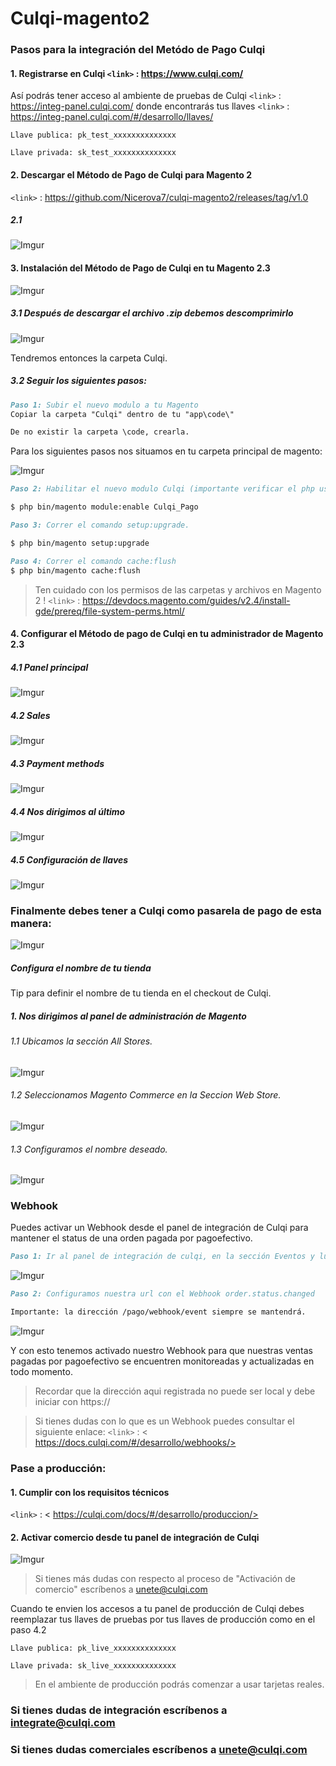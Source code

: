 # Culqi-magento2

### Pasos para la integración del Metódo de Pago Culqi

#### 1. Registrarse en Culqi   `<link>` : <https://www.culqi.com/>

Así podrás tener acceso al ambiente de pruebas de Culqi `<link>` : <https://integ-panel.culqi.com/>
donde encontrarás tus llaves `<link>` : <https://integ-panel.culqi.com/#/desarrollo/llaves/> 

`Llave publica: pk_test_xxxxxxxxxxxxxx`

`Llave privada: sk_test_xxxxxxxxxxxxxx`

#### 2. Descargar  el Método de Pago de Culqi para Magento 2

`<link>` : <https://github.com/Nicerova7/culqi-magento2/releases/tag/v1.0> 

##### 2.1
![Imgur](https://i.imgur.com/KmF6qMc.png)


#### 3. Instalación del Método de Pago de Culqi en tu Magento 2.3

![Imgur](https://i.imgur.com/4iol348.png)

##### 3.1 Después de descargar el archivo .zip debemos descomprimirlo

![Imgur](https://i.imgur.com/gG2QbAp.png)

Tendremos entonces la carpeta Culqi.

##### 3.2 Seguir los siguientes pasos:

```Markdown 
Paso 1: Subir el nuevo modulo a tu Magento
Copiar la carpeta "Culqi" dentro de tu "app\code\"

De no existir la carpeta \code, crearla.
```

Para los siguientes pasos nos situamos en tu carpeta principal de magento:

![Imgur](https://i.imgur.com/zEKnyGk.png)

```Markdown 
Paso 2: Habilitar el nuevo modulo Culqi (importante verificar el php usado y correrlo correctamente).

$ php bin/magento module:enable Culqi_Pago
```

```Markdown 
Paso 3: Correr el comando setup:upgrade.

$ php bin/magento setup:upgrade
```

```Markdown 
Paso 4: Correr el comando cache:flush
$ php bin/magento cache:flush
```
> Ten cuidado con los permisos de las carpetas y archivos en Magento 2 ! 
`<link>` : <https://devdocs.magento.com/guides/v2.4/install-gde/prereq/file-system-perms.html/> 

#### 4. Configurar el Método de pago de Culqi en tu administrador de Magento 2.3

##### 4.1 Panel principal 

![Imgur](https://i.imgur.com/dADyL3a.png)

##### 4.2 Sales

![Imgur](https://i.imgur.com/zQ6N4HY.png)

##### 4.3 Payment methods

![Imgur](https://i.imgur.com/axDBf3r.png)

##### 4.4 Nos dirigimos al último 

![Imgur](https://i.imgur.com/bmFrxPs.png)

##### 4.5 Configuración de llaves

![Imgur](https://i.imgur.com/uZc8FMk.png)

### Finalmente debes tener a Culqi como pasarela de pago de esta manera:

![Imgur](https://i.imgur.com/1xWAyX3.png)

##### Configura el nombre de tu tienda

Tip para definir el nombre de tu tienda en el checkout de Culqi.

##### 1. Nos dirigimos al panel de administración de Magento

###### 1.1 Ubicamos la sección All Stores.

![Imgur](https://i.imgur.com/1mviyes.png)


###### 1.2 Seleccionamos Magento Commerce en la Seccion Web Store.

![Imgur](https://i.imgur.com/NsyzdDW.png)

###### 1.3 Configuramos el nombre deseado.

![Imgur](https://i.imgur.com/tCVGnYj.png)


### Webhook

Puedes activar un Webhook desde el panel de integración de Culqi para mantener el status de una orden pagada por pagoefectivo.

```Markdown 
Paso 1: Ir al panel de integración de culqi, en la sección Eventos y luego a Webhooks.
```

![Imgur](https://i.imgur.com/yfFo29t.png)


```Markdown 
Paso 2: Configuramos nuestra url con el Webhook order.status.changed 

Importante: la dirección /pago/webhook/event siempre se mantendrá.
```

![Imgur](https://i.imgur.com/Jv0CwEp.png)

Y con esto tenemos activado nuestro Webhook para que nuestras ventas pagadas por pagoefectivo se encuentren monitoreadas y actualizadas en todo momento.

> Recordar que la dirección aqui registrada no puede ser local y debe iniciar con https://

> Si tienes dudas con lo que es un Webhook puedes consultar el siguiente enlace: 
`<link>` : < https://docs.culqi.com/#/desarrollo/webhooks/> 


### Pase a producción:

#### 1. Cumplir con los requisitos técnicos

`<link>` : < https://culqi.com/docs/#/desarrollo/produccion/> 

#### 2. Activar comercio desde tu panel de integración de Culqi

![Imgur](https://i.imgur.com/wVOz6cc.png)

> Si tienes más dudas con respecto al proceso de "Activación de comercio" escríbenos a unete@culqi.com

Cuando te envien los accesos a tu panel de producción de Culqi debes reemplazar
tus llaves de pruebas por tus llaves de producción como en el paso 4.2 

`Llave publica: pk_live_xxxxxxxxxxxxxx`

`Llave privada: sk_live_xxxxxxxxxxxxxx`

> En el ambiente de producción podrás comenzar a usar tarjetas reales.


### Si tienes dudas de integración escríbenos a integrate@culqi.com

### Si tienes dudas comerciales escríbenos a unete@culqi.com
